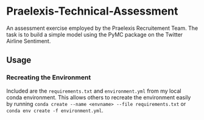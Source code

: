 # Praelexis-Technical-Assessment
An assessment exercise employed by the Praelexis Recruitement Team. The task is to build a simple model using the PyMC package on the Twitter Airline Sentiment.

## Usage

### Recreating the Environment

Included are the `requirements.txt` and `environment.yml` from my local conda environment. This allows others to recreate the environment easily by running ``conda create --name <envname> --file requirements.txt`` or ``conda env create -f environment.yml``.